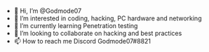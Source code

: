 - 👋 Hi, I’m @Godmode07
- 👀 I’m interested in coding, hacking, PC hardware and networking
- 🌱 I’m currently learning Penetration testing
- 💞️ I’m looking to collaborate on hacking and best practices
- 📫 How to reach me Discord Godmode07#8821

<!---
Godmode07/Godmode07 is a ✨ special ✨ repository because its `README.md` (this file) appears on your GitHub profile.
You can click the Preview link to take a look at your changes.
--->
